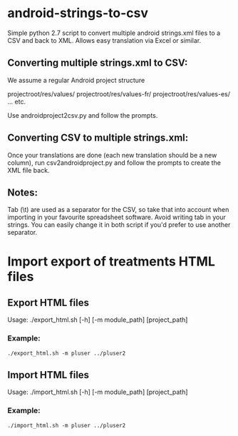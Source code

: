 android-strings-to-csv
======================



Simple python 2.7 script to convert multiple android strings.xml files to a CSV and back to XML. Allows easy translation
via Excel or similar.

## Converting multiple strings.xml to CSV:

We assume a regular Android project structure

projectroot/res/values/
projectroot/res/values-fr/
projectroot/res/values-es/
...
etc.

Use androidproject2csv.py and follow the prompts.

## Converting CSV to multiple strings.xml:

Once your translations are done (each new translation should be a new column), run csv2androidproject.py and follow the
prompts to create the XML file back.

## Notes:

Tab (\t) are used as a separator for the CSV, so take that into account when importing in your favourite spreadsheet
software. Avoid writing tab in your strings. You can easily change it in both script if you'd prefer to use another
separator.

# Import export of treatments HTML files

## Export HTML files

Usage: ./export_html.sh [-h] [-m module_path] [project_path]

### Example:

```
./export_html.sh -m pluser ../pluser2    
```

## Import HTML files

Usage: ./import_html.sh [-h] [-m module_path] [project_path]

### Example:

```
./import_html.sh -m pluser ../pluser2    
```


